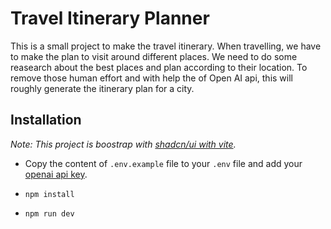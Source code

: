 # Travel Itinerary Planner

This is a small project to make the travel itinerary. When travelling, we have to make the plan to visit around different places. We need to do some reasearch about the best places and plan according to their location. To remove those human effort and with help the of Open AI api, this will roughly generate the itinerary plan for a city. 

## Installation

*Note: This project is boostrap with [shadcn/ui with vite](https://ui.shadcn.com/docs/installation/vite).*

- Copy the content of `.env.example` file to your `.env` file and add your [openai api key](https://openai.com/index/openai-api/).

- `npm install`

- `npm run dev`

